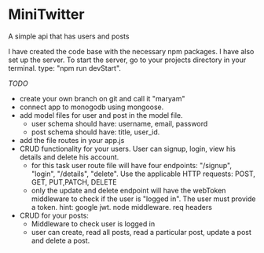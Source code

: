 # MiniTwitter
 A simple api that has users and posts
 
 I have created the code base with the necessary npm packages. I have also set up the server. To start the server, go to your projects directory in your terminal. type: "npm run devStart".
 
 *TODO*
 
 * create your own branch on git and call it "maryam"
 * connect app to monogodb using mongoose.
 * add model files for user and post in the model file. 
   * user schema should have: username, email, password
   * post schema should have: title, user_id.
 * add the file routes in your app.js
 * CRUD functionality for your users. User can signup, login, view his details and delete his account.
   * for this task user route file will have four endpoints: "/signup", "login", "/details", "delete". Use the applicable HTTP requests: POST, GET, PUT,PATCH, DELETE 
   * only the update and delete endpoint will have the webToken middleware to check if the user is "logged in". The user must provide a token. hint: google jwt. node middleware. req headers
  * CRUD for your posts:
    *  Middleware to check user is logged in
    *  user can create, read all posts, read a particular post, update a post and delete a post.
    
     
    